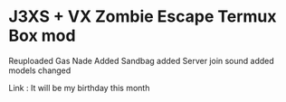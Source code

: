 # J3XS + VX Zombie Escape Termux Box mod
Reuploaded
Gas Nade Added
Sandbag added
Server join sound added
models changed

Link : It will be my birthday this month
